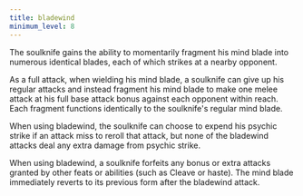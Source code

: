 ```yaml
---
title: bladewind
minimum_level: 8
---
```


The soulknife gains the ability to momentarily fragment his mind blade into numerous identical blades, each of which strikes at a nearby opponent.

As a full attack, when wielding his mind blade, a soulknife can give up his regular attacks and instead fragment his mind blade to make one melee attack at his full base attack bonus against each opponent within reach. Each fragment functions identically to the soulknife's regular mind blade.

When using bladewind, the soulknife can choose to expend his psychic strike if an attack miss to reroll that attack, but none of the bladewind attacks deal any extra damage from psychic strike.

When using bladewind, a soulknife forfeits any bonus or extra attacks granted by other feats or abilities (such as Cleave or haste). The mind blade immediately reverts to its previous form after the bladewind attack.
